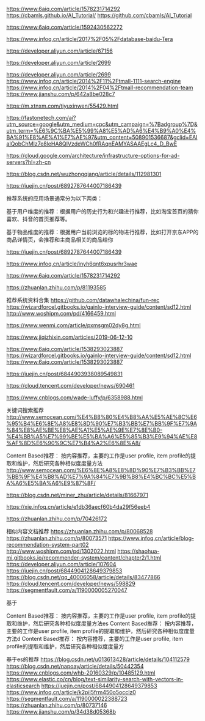 https://www.6aiq.com/article/1578231714292
https://cbamls.github.io/AI_Tutorial/
https://github.com/cbamls/AI_Tutorial

https://www.6aiq.com/article/1592430562272

https://www.infoq.cn/article/2017%2F05%2Fdatabase-baidu-Tera

https://developer.aliyun.com/article/67156

https://developer.aliyun.com/article/2699

https://developer.aliyun.com/article/2699
https://www.infoq.cn/article/2014%2F11%2Ftmall-1111-search-engine
https://www.infoq.cn/article/2014%2F04%2Ftmall-recommendation-team
https://www.jianshu.com/p/642a8be028c7

https://m.xtnxm.com/tiyuxinwen/55429.html


https://fastonetech.com/ai?utm_source=google&utm_medium=cpc&utm_campaign=%7Badgroup%7D&utm_term=%E6%9C%BA%E5%99%A8%E5%AD%A6%E4%B9%A0%E4%BA%91%E8%AE%A1%E7%AE%97&utm_content=508901536687&gclid=EAIaIQobChMIz7e8leHA8QIVzdeWCh0fRAqnEAMYASAAEgLc4_D_BwE


https://cloud.google.com/architecture/infrastructure-options-for-ad-servers?hl=zh-cn

https://blog.csdn.net/wuzhongqiang/article/details/112981301



https://juejin.cn/post/6892787644007186439


推荐系统的应用场景通常分为以下两类：

基于用户维度的推荐：根据用户的历史行为和兴趣进行推荐，比如淘宝首页的猜你喜欢、抖音的首页推荐等。

基于物品维度的推荐：根据用户当前浏览的标的物进行推荐，比如打开京东APP的商品详情页，会推荐和主商品相关的商品给你

https://juejin.cn/post/6892787644007186439

https://www.infoq.cn/article/inyh6qnt6xpusrhr3wae

https://www.6aiq.com/article/1578231714292

https://zhuanlan.zhihu.com/p/81193585


推荐系统资料合集
https://github.com/datawhalechina/fun-rec
https://wizardforcel.gitbooks.io/gainlo-interview-guide/content/sd12.html
http://www.woshipm.com/pd/4166459.html

https://www.wenmi.com/article/pxmsgm02dy8g.html


https://www.jiqizhixin.com/articles/2019-06-12-10



https://www.6aiq.com/article/1538293023887
https://wizardforcel.gitbooks.io/gainlo-interview-guide/content/sd12.html
https://www.6aiq.com/article/1538293023887

https://juejin.cn/post/6844903938089549831



https://cloud.tencent.com/developer/news/690461

https://www.cnblogs.com/wade-luffy/p/6358988.html

关键词搜索推荐
http://www.semocean.com/%E4%B8%80%E4%B8%AA%E5%AE%8C%E6%95%B4%E6%8E%A8%E8%8D%90%E7%B3%BB%E7%BB%9F%E7%9A%84%E8%AE%BE%E8%AE%A1%E5%AE%9E%E7%8E%B0-%E4%BB%A5%E7%99%BE%E5%BA%A6%E5%85%B3%E9%94%AE%E8%AF%8D%E6%90%9C%E7%B4%A2%E6%8E%A8/

Content Based推荐： 按内容推荐，主要的工作是user profile, item profile的提取和维护，然后研究各种相似度度量方法
http://www.semocean.com/%E6%8E%A8%E8%8D%90%E7%B3%BB%E7%BB%9F%E4%B8%AD%E7%9A%84%E7%9B%B8%E4%BC%BC%E5%BA%A6%E5%BA%A6%E9%87%8F/

https://blog.csdn.net/miner_zhu/article/details/81667971

https://xie.infoq.cn/article/e1db36aecf60b4da29f56eeb4

https://zhuanlan.zhihu.com/p/70426172



相似内容文档推荐
https://zhuanlan.zhihu.com/p/80068528
https://zhuanlan.zhihu.com/p/80073571
https://www.infoq.cn/article/blog-recommendation-system-part02
http://www.woshipm.com/pd/1302022.html
https://shaohua-mi.gitbooks.io/recommender-system/content/chapter2/1.html
https://developer.aliyun.com/article/107604
https://juejin.cn/post/6844904128649379853
https://blog.csdn.net/qq_40006058/article/details/83477866
https://cloud.tencent.com/developer/news/598829
https://segmentfault.com/a/1190000005270047


基于

Content Based推荐： 按内容推荐，主要的工作是user profile, item profile的提取和维护，然后研究各种相似度度量方法es
Content Based推荐： 按内容推荐，主要的工作是user profile, item profile的提取和维护，然后研究各种相似度度量方法d
Content Based推荐： 按内容推荐，主要的工作是user profile, item profile的提取和维护，然后研究各种相似度度量方



基于es的推荐
https://blog.csdn.net/u013613428/article/details/104112579
https://blog.csdn.net/napoay/article/details/50442354
https://www.cnblogs.com/whb-20160329/p/10485129.html
https://www.elastic.co/cn/blog/text-similarity-search-with-vectors-in-elasticsearch
https://juejin.cn/post/6844904128649379853
https://www.infoq.cn/article/k2pil5frm450o5occlz0
https://segmentfault.com/a/1190000022388723
https://zhuanlan.zhihu.com/p/80737146
https://www.jianshu.com/p/34d38d05368b
